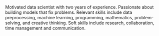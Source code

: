 Motivated data scientist with two years of experience. Passionate about building models that fix problems. Relevant skills include data preprocessing, machine learning, programming, mathematics, problem-solving, and creative thinking. Soft skills include research, collaboration, time management and communication.
